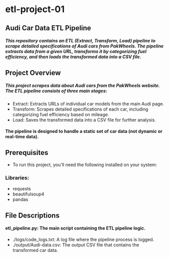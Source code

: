 # etl-project-01
## Audi Car Data ETL Pipeline
##### This repository contains an ETL (Extract, Transform, Load) pipeline to scrape detailed specifications of Audi cars from PakWheels. The pipeline extracts data from a given URL, transforms it by categorizing fuel efficiency, and then loads the transformed data into a CSV file.

## Project Overview
##### This project scrapes data about Audi cars from the PakWheels website. The ETL pipeline consists of three main stages:

- Extract: Extracts URLs of individual car models from the main Audi page.
- Transform: Scrapes detailed specifications of each car, including categorizing fuel efficiency based on mileage.
- Load: Saves the transformed data into a CSV file for further analysis.
#### The pipeline is designed to handle a static set of car data (not dynamic or real-time data).

## Prerequisites
- To run this project, you'll need the following installed on your system:

### Libraries:
- requests
- beautifulsoup4
- pandas

## File Descriptions
#### etl_pipeline.py: The main script containing the ETL pipeline logic.
- ./logs/code_logs.txt: A log file where the pipeline process is logged.
- ./output/Audi-data.csv: The output CSV file that contains the transformed car data.